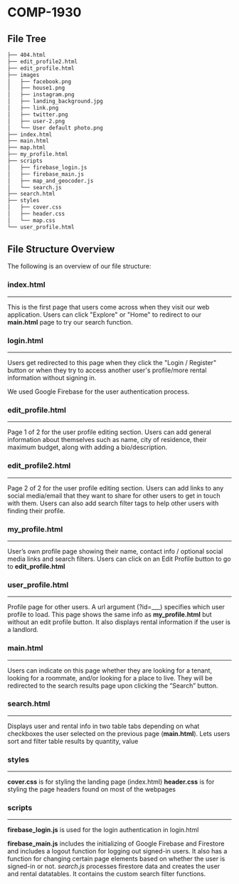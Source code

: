 # COMP-1930



## File Tree

```bash
├── 404.html
├── edit_profile2.html
├── edit_profile.html
├── images
│   ├── facebook.png
│   ├── house1.png
│   ├── instagram.png
│   ├── landing_background.jpg
│   ├── link.png
│   ├── twitter.png
│   ├── user-2.png
│   └── User default photo.png
├── index.html
├── main.html
├── map.html
├── my_profile.html
├── scripts
│   ├── firebase_login.js
│   ├── firebase_main.js
│   ├── map_and_geocoder.js
│   └── search.js
├── search.html
├── styles
│   ├── cover.css
│   ├── header.css
│   └── map.css
└── user_profile.html
```

## File Structure Overview
The following is an overview of our file structure:

### index.html
---
This is the first page that users come across when they visit our web application. Users can click "Explore" or "Home" to redirect to our **main.html** page to try our search function. 

### login.html
---
Users get redirected to this page when they click the "Login / Register" button or when they try to access another user's profile/more rental information without signing in. 

We used Google Firebase for the user authentication process.

### edit_profile.html
---
Page 1 of 2 for the user profile editing section. Users can add general information about themselves such as name, city of residence, their maximum budget, along with adding a bio/description.

### edit_profile2.html
---
Page 2 of 2 for the user profile editing section. Users can add links to any social media/email that they want to share for other users to get in touch with them. Users can also add search filter tags to help other users with finding their profile.

### my_profile.html
---
User’s own profile page showing their name, contact info / optional social media links and search filters. Users can click on an Edit Profile button to go to **edit_profile.html**

### user_profile.html
---
Profile page for other users. A url argument (?id=___) specifies which user profile to load. This page shows the same info as **my_profile.html** but without an edit profile button. It also displays rental information if the user is a landlord.

### main.html
---
Users can indicate on this page whether they are looking for a tenant, looking for a roommate, and/or looking for a place to live. They will be redirected to the search results page upon clicking the “Search” button. 

### search.html
---
Displays user and rental info in two table tabs depending on what checkboxes the user selected on the previous page (**main.html**). Lets users sort and filter table results by quantity, value 

### styles
---
**cover.css** is for styling the landing page (index.html)
**header.css** is for styling the page headers found on most of the webpages

### scripts
---
**firebase_login.js** is used for the login authentication in login.html

**firebase_main.js** includes the initializing of Google Firebase and Firestore and includes a logout function for logging out signed-in users. It also has a function for changing certain page elements based on whether the user is signed-in or not.
*search.js* processes firestore data and creates the user and rental datatables. It contains the custom search filter functions.
